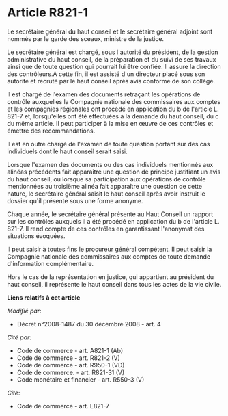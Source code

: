 # Article R821-1

Le secrétaire général du haut conseil et le secrétaire général adjoint sont nommés par le garde des sceaux, ministre de la
justice. 

Le secrétaire général est chargé, sous l'autorité du président, de la gestion administrative du haut conseil, de la
préparation et du suivi de ses travaux ainsi que de toute question qui pourrait lui être confiée. Il assure la direction des
contrôleurs.A cette fin, il est assisté d'un directeur placé sous son autorité et recruté par le haut conseil après avis
conforme de son collège. 

Il est chargé de l'examen des documents retraçant les opérations de contrôle auxquelles la Compagnie nationale des
commissaires aux comptes et les compagnies régionales ont procédé en application du b de l'article L. 821-7 et, lorsqu'elles
ont été effectuées à la demande du haut conseil, du c du même article. Il peut participer à la mise en œuvre de ces contrôles
et émettre des recommandations. 

Il est en outre chargé de l'examen de toute question portant sur des cas individuels dont le haut conseil serait saisi. 

Lorsque l'examen des documents ou des cas individuels mentionnés aux alinéas précédents fait apparaître une question de
principe justifiant un avis du haut conseil, ou lorsque sa participation aux opérations de contrôle mentionnées au troisième
alinéa fait apparaître une question de cette nature, le secrétaire général saisit le haut conseil après avoir instruit le
dossier qu'il présente sous une forme anonyme. 

Chaque année, le secrétaire général présente au Haut Conseil un rapport sur les contrôles auxquels il a été procédé en
application du b de l'article L. 821-7. Il rend compte de ces contrôles en garantissant l'anonymat des situations évoquées. 

Il peut saisir à toutes fins le procureur général compétent. Il peut saisir la Compagnie nationale des commissaires aux
comptes de toute demande d'information complémentaire. 

Hors le cas de la représentation en justice, qui appartient au président du haut conseil, il représente le haut conseil dans
tous les actes de la vie civile.

**Liens relatifs à cet article**

_Modifié par_:

  - Décret n°2008-1487 du 30 décembre 2008 - art. 4

_Cité par_:

  - Code de commerce - art. A821-1 (Ab)
  - Code de commerce - art. R821-2 (V)
  - Code de commerce - art. R950-1 (VD)
  - Code de commerce. - art. R821-31 (V)
  - Code monétaire et financier - art. R550-3 (V)

_Cite_:

  - Code de commerce - art. L821-7
